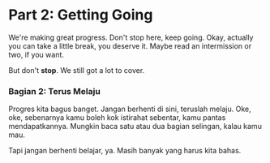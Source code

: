 # Part 2: Getting Going

We're making great progress. Don't stop here, keep going. Okay, actually you can take a little break, you deserve it. Maybe read an intermission or two, if you want.

But don't **stop**. We still got a lot to cover.


### **Bagian 2: Terus Melaju**

Progres kita bagus banget. Jangan berhenti di sini, teruslah melaju. Oke, oke, sebenarnya kamu boleh kok istirahat sebentar, kamu pantas mendapatkannya. Mungkin baca satu atau dua bagian selingan, kalau kamu mau.

Tapi jangan berhenti belajar, ya. Masih banyak yang harus kita bahas.